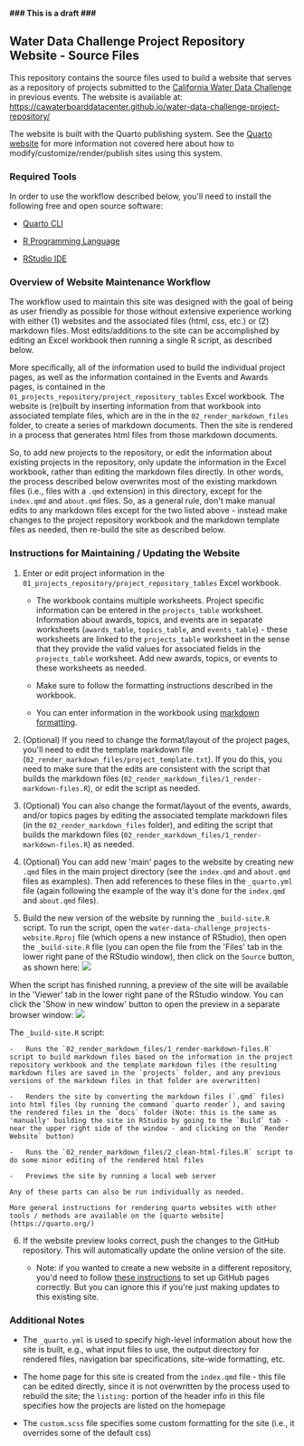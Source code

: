 **\### This is a draft \###**

## Water Data Challenge Project Repository Website - Source Files

This repository contains the source files used to build a website that serves as a repository of projects submitted to the [California Water Data Challenge](https://waterchallenge.data.ca.gov/) in previous events. The website is available at: <https://cawaterboarddatacenter.github.io/water-data-challenge-project-repository/>

The website is built with the Quarto publishing system. See the [Quarto website](https://quarto.org/) for more information not covered here about how to modify/customize/render/publish sites using this system.

### Required Tools

In order to use the workflow described below, you'll need to install the following free and open source software:

-   [Quarto CLI](https://quarto.org/docs/get-started)

-   [R Programming Language](https://cloud.r-project.org/)

-   [RStudio IDE](https://www.rstudio.com/products/rstudio/)

### Overview of Website Maintenance Workflow

The workflow used to maintain this site was designed with the goal of being as user friendly as possible for those without extensive experience working with either (1) websites and the associated files (html, css, etc.) or (2) markdown files. Most edits/additions to the site can be accomplished by editing an Excel workbook then running a single R script, as described below.

More specifically, all of the information used to build the individual project pages, as well as the information contained in the Events and Awards pages, is contained in the `01_projects_repository/project_repository_tables` Excel workbook. The website is (re)built by inserting information from that workbook into associated template files, which are in the in the `02_render_markdown_files` folder, to create a series of markdown documents. Then the site is rendered in a process that generates html files from those markdown documents.

So, to add new projects to the repository, or edit the information about existing projects in the repository, only update the information in the Excel workbook, rather than editing the markdown files directly. In other words, the process described below overwrites most of the existing markdown files (i.e., files with a `.qmd` extension) in this directory, except for the `index.qmd` and `about.qmd` files. So, as a general rule, don't make manual edits to any markdown files except for the two listed above - instead make changes to the project repository workbook and the markdown template files as needed, then re-build the site as described below.

### Instructions for Maintaining / Updating the Website

1.  Enter or edit project information in the `01_projects_repository/project_repository_tables` Excel workbook.

    -   The workbook contains multiple worksheets. Project specific information can be entered in the `projects_table` worksheet. Information about awards, topics, and events are in separate worksheets (`awards_table`, `topics_table`, and `events_table`) - these worksheets are linked to the `projects_table` worksheet in the sense that they provide the valid values for associated fields in the `projects_table` worksheet. Add new awards, topics, or events to these worksheets as needed.

    -   Make sure to follow the formatting instructions described in the workbook.

    -   You can enter information in the workbook using [markdown formatting](https://www.markdownguide.org/basic-syntax/).

2.  (Optional) If you need to change the format/layout of the project pages, you'll need to edit the template markdown file (`02_render_markdown_files/project_template.txt`). If you do this, you need to make sure that the edits are consistent with the script that builds the markdown files (`02_render_markdown_files/1_render-markdown-files.R`), or edit the script as needed.

3.  (Optional) You can also change the format/layout of the events, awards, and/or topics pages by editing the associated template markdown files (in the `02_render_markdown_files` folder), and editing the script that builds the markdown files (`02_render_markdown_files/1_render-markdown-files.R`) as needed.

4.  (Optional) You can add new 'main' pages to the website by creating new `.qmd` files in the main project directory (see the `index.qmd` and `about.qmd` files as examples). Then add references to these files in the `_quarto.yml` file (again following the example of the way it's done for the `index.qmd` and `about.qmd` files).

5.  Build the new version of the website by running the `_build-site.R` script. To run the script, open the `water-data-challenge_projects-website.Rproj` file (which opens a new instance of RStudio), then open the `_build-site.R` file (you can open the file from the 'Files' tab in the lower right pane of the RStudio window), then click on the `Source` button, as shown here: ![](03_images%5Crstudio_source_script.png)

When the script has finished running, a preview of the site will be available in the 'Viewer' tab in the lower right pane of the RStudio window. You can click the 'Show in new window' button to open the preview in a separate browser window: ![](03_images%5Crstudio_site_preview.png)

The `_build-site.R` script:

    -   Runs the `02_render_markdown_files/1_render-markdown-files.R` script to build markdown files based on the information in the project repository workbook and the template markdown files (the resulting markdown files are saved in the `projects` folder, and any previous versions of the markdown files in that folder are overwritten)

    -   Renders the site by converting the markdown files (`.qmd` files) into html files (by running the command `quarto render`), and saving the rendered files in the `docs` folder (Note: this is the same as 'manually' building the site in RStudio by going to the `Build` tab - near the upper right side of the window - and clicking on the `Render Website` button)

    -   Runs the `02_render_markdown_files/2_clean-html-files.R` script to do some minor editing of the rendered html files

    -   Previews the site by running a local web server

    Any of these parts can also be run individually as needed.

    More general instructions for rendering quarto websites with other tools / methods are available on the [quarto website](https://quarto.org/)

6.  If the website preview looks correct, push the changes to the GitHub repository. This will automatically update the online version of the site.

    -   Note: if you wanted to create a new website in a different repository, you'd need to follow [these instructions](https://quarto.org/docs/websites/publishing-websites.html#github-pages) to set up GitHub pages correctly. But you can ignore this if you're just making updates to this existing site.

### Additional Notes

-   The `_quarto.yml` is used to specify high-level information about how the site is built, e.g., what input files to use, the output directory for rendered files, navigation bar specifications, site-wide formatting, etc.

-   The home page for this site is created from the `index.qmd` file - this file can be edited directly, since it is not overwritten by the process used to rebuild the site; the `listing:` portion of the header info in this file specifies how the projects are listed on the homepage

-   The `custom.scss` file specifies some custom formatting for the site (i.e., it overrides some of the default css)
